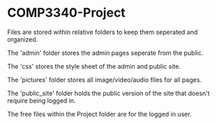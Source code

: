 # COMP3340-Project

Files are stored within relative folders to keep them seperated and organized.

The 'admin' folder stores the admin pages seperate from the public.

The 'css' stores the style sheet of the admin and public site.

The 'pictures' folder stores all image/video/audio files for all pages.

The 'public_site' folder holds the public version of the site that doesn't require being logged in.

The free files within the Project folder are for the logged in user.
